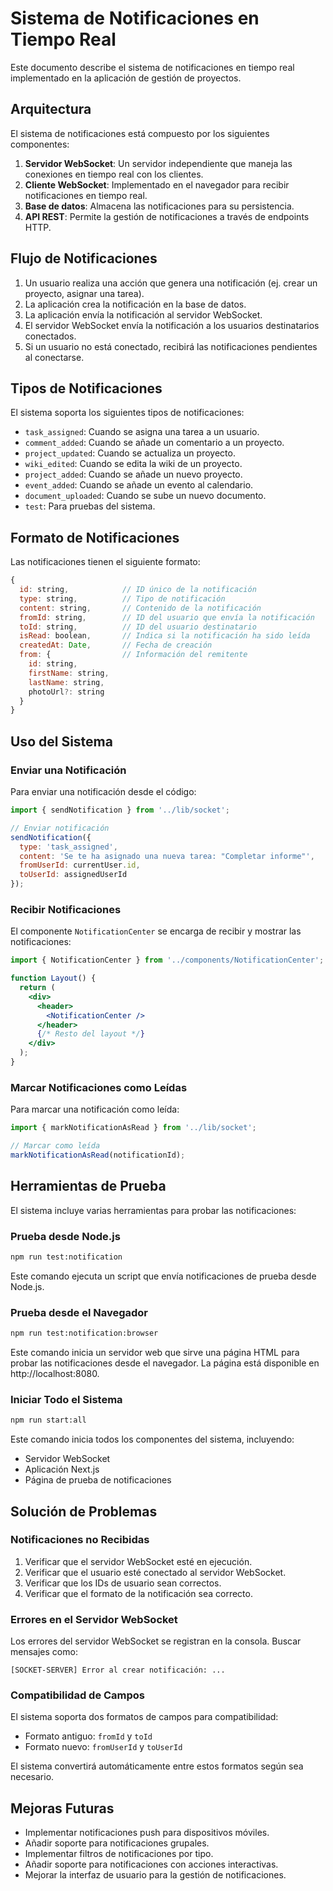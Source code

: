 # Sistema de Notificaciones en Tiempo Real

Este documento describe el sistema de notificaciones en tiempo real implementado en la aplicación de gestión de proyectos.

## Arquitectura

El sistema de notificaciones está compuesto por los siguientes componentes:

1. **Servidor WebSocket**: Un servidor independiente que maneja las conexiones en tiempo real con los clientes.
2. **Cliente WebSocket**: Implementado en el navegador para recibir notificaciones en tiempo real.
3. **Base de datos**: Almacena las notificaciones para su persistencia.
4. **API REST**: Permite la gestión de notificaciones a través de endpoints HTTP.

## Flujo de Notificaciones

1. Un usuario realiza una acción que genera una notificación (ej. crear un proyecto, asignar una tarea).
2. La aplicación crea la notificación en la base de datos.
3. La aplicación envía la notificación al servidor WebSocket.
4. El servidor WebSocket envía la notificación a los usuarios destinatarios conectados.
5. Si un usuario no está conectado, recibirá las notificaciones pendientes al conectarse.

## Tipos de Notificaciones

El sistema soporta los siguientes tipos de notificaciones:

- `task_assigned`: Cuando se asigna una tarea a un usuario.
- `comment_added`: Cuando se añade un comentario a un proyecto.
- `project_updated`: Cuando se actualiza un proyecto.
- `wiki_edited`: Cuando se edita la wiki de un proyecto.
- `project_added`: Cuando se añade un nuevo proyecto.
- `event_added`: Cuando se añade un evento al calendario.
- `document_uploaded`: Cuando se sube un nuevo documento.
- `test`: Para pruebas del sistema.

## Formato de Notificaciones

Las notificaciones tienen el siguiente formato:

```javascript
{
  id: string,            // ID único de la notificación
  type: string,          // Tipo de notificación
  content: string,       // Contenido de la notificación
  fromId: string,        // ID del usuario que envía la notificación
  toId: string,          // ID del usuario destinatario
  isRead: boolean,       // Indica si la notificación ha sido leída
  createdAt: Date,       // Fecha de creación
  from: {                // Información del remitente
    id: string,
    firstName: string,
    lastName: string,
    photoUrl?: string
  }
}
```

## Uso del Sistema

### Enviar una Notificación

Para enviar una notificación desde el código:

```javascript
import { sendNotification } from '../lib/socket';

// Enviar notificación
sendNotification({
  type: 'task_assigned',
  content: 'Se te ha asignado una nueva tarea: "Completar informe"',
  fromUserId: currentUser.id,
  toUserId: assignedUserId
});
```

### Recibir Notificaciones

El componente `NotificationCenter` se encarga de recibir y mostrar las notificaciones:

```jsx
import { NotificationCenter } from '../components/NotificationCenter';

function Layout() {
  return (
    <div>
      <header>
        <NotificationCenter />
      </header>
      {/* Resto del layout */}
    </div>
  );
}
```

### Marcar Notificaciones como Leídas

Para marcar una notificación como leída:

```javascript
import { markNotificationAsRead } from '../lib/socket';

// Marcar como leída
markNotificationAsRead(notificationId);
```

## Herramientas de Prueba

El sistema incluye varias herramientas para probar las notificaciones:

### Prueba desde Node.js

```bash
npm run test:notification
```

Este comando ejecuta un script que envía notificaciones de prueba desde Node.js.

### Prueba desde el Navegador

```bash
npm run test:notification:browser
```

Este comando inicia un servidor web que sirve una página HTML para probar las notificaciones desde el navegador. La página está disponible en http://localhost:8080.

### Iniciar Todo el Sistema

```bash
npm run start:all
```

Este comando inicia todos los componentes del sistema, incluyendo:
- Servidor WebSocket
- Aplicación Next.js
- Página de prueba de notificaciones

## Solución de Problemas

### Notificaciones no Recibidas

1. Verificar que el servidor WebSocket esté en ejecución.
2. Verificar que el usuario esté conectado al servidor WebSocket.
3. Verificar que los IDs de usuario sean correctos.
4. Verificar que el formato de la notificación sea correcto.

### Errores en el Servidor WebSocket

Los errores del servidor WebSocket se registran en la consola. Buscar mensajes como:

```
[SOCKET-SERVER] Error al crear notificación: ...
```

### Compatibilidad de Campos

El sistema soporta dos formatos de campos para compatibilidad:

- Formato antiguo: `fromId` y `toId`
- Formato nuevo: `fromUserId` y `toUserId`

El sistema convertirá automáticamente entre estos formatos según sea necesario.

## Mejoras Futuras

- Implementar notificaciones push para dispositivos móviles.
- Añadir soporte para notificaciones grupales.
- Implementar filtros de notificaciones por tipo.
- Añadir soporte para notificaciones con acciones interactivas.
- Mejorar la interfaz de usuario para la gestión de notificaciones. 